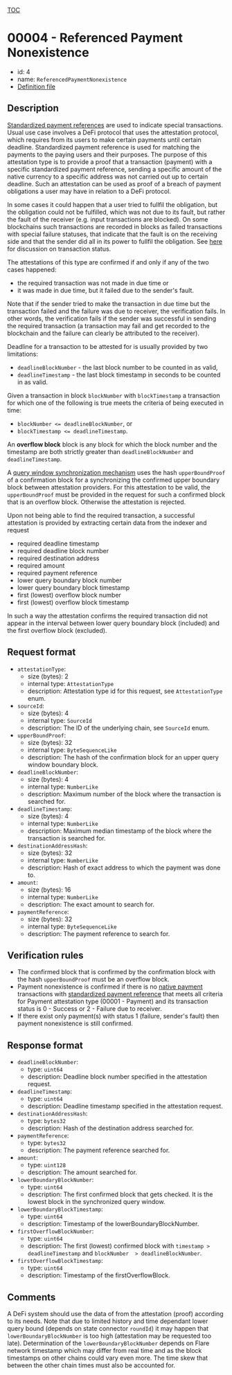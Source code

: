 [TOC](../README.md)

# 00004 - Referenced Payment Nonexistence

- id: 4
- name: `ReferencedPaymentNonexistence`  
- [Definition file](https://github.com/flare-foundation/attestation-client/blob/main/lib/verification/attestation-types/t-00004-referenced-payment-nonexistence.ts)

## Description

[Standardized payment references](https://github.com/flare-foundation/multi-chain-client/blob/main/docs/definitions/payment-reference.md) are used to indicate special transactions. Usual use case involves a DeFi protocol that uses the attestation protocol, which requires from its users to make certain payments until certain deadline. Standardized payment reference is used for matching the payments to the paying users and their purposes. The purpose of this attestation type is to provide a proof that a transaction (payment) with a specific standardized payment reference, sending a specific amount of the native currency to a specific address was not carried out up to certain deadline. Such an attestation can be used as proof of a breach of payment obligations a user may have in relation to a DeFi protocol.

In some cases it could happen that a user tried to fullfil the obligation, but the obligation could not be fulfilled, which was not due to its fault, but rather the fault of the receiver (e.g. input transactions are blocked). On some blockchains such transactions are recorded in blocks as failed transactions with special failure statuses, that indicate that the fault is on the receiving side and that the sender did all in its power to fullfil the obligation. See [here](https://github.com/flare-foundation/multi-chain-client/blob/main/docs/definitions/transaction-status.md) for discussion on transaction status.

The attestations of this type are confirmed if and only if any of the two cases happened:
- the required transaction was not made in due time or 
- it was made in due time, but it failed due to the sender's fault.

Note that if the sender tried to make the transaction in due time but the transaction failed and the failure was due to receiver, the verification fails. In other words, the verification fails if the sender was successful in sending the required transaction (a transaction may fail and get recorded to the blockchain and the failure can clearly be attributed to the receiver).


Deadline for a transaction to be attested for is usually provided by two limitations:
- `deadlineBlockNumber` - the last block number to be counted in as valid,
- `deadlineTimestamp` - the last block timestamp in seconds to be counted in as valid.

Given a transaction in block `blockNumber` with `blockTimestamp` a transaction for which one of the following is true meets the criteria of being executed in time:
- `blockNumber <= deadlineBlockNumber`, or
- `blockTimestamp <= deadlineTimestamp`.

An **overflow block** block is any block for which the block number and the timestamp are both strictly greater than `deadlineBlockNumber` and `deadlineTimestamp`. 

A [query window synchronization mechanism](../indexing/synchronized-query-window.md) uses the hash `upperBoundProof` of a confirmation block for a synchronizing the confirmed upper boundary block between attestation providers. For this attestation to be valid, the `upperBoundProof` must be provided in the request for such a confirmed block that is an overflow block. Otherwise the attestation is rejected.


Upon not being able to find the required transaction, a successful attestation is provided by extracting certain data from the indexer and request
- required deadline timestamp
- required deadline block number
- required destination address
- required amount
- required payment reference
- lower query boundary block number
- lower query boundary block timestamp
- first (lowest) overflow block number
- first (lowest) overflow block timestamp

In such a way the attestation confirms the required transaction did not appear in the interval between lower query boundary block (included) and the first overflow block (excluded). 
## Request format

- `attestationType`:
  - size (bytes): 2
  - internal type: `AttestationType`  
  - description: Attestation type id for this request, see `AttestationType` enum.
- `sourceId`:
  - size (bytes): 4
  - internal type: `SourceId`
  - description: The ID of the underlying chain, see `SourceId` enum.
- `upperBoundProof`:
  - size (bytes): 32
  - internal type: `ByteSequenceLike`
  - description: The hash of the confirmation block for an upper query window boundary block.
- `deadlineBlockNumber`:
  - size (bytes): 4
  - internal type: `NumberLike`
  - description: Maximum number of the block where the transaction is searched for.
- `deadlineTimestamp`:
  - size (bytes): 4
  - internal type: `NumberLike`
  - description: Maximum median timestamp of the block where the transaction is searched for.
- `destinationAddressHash`:
  - size (bytes): 32
  - internal type: `NumberLike`
  - description: Hash of exact address to which the payment was done to.
- `amount`:
  - size (bytes): 16
  - internal type: `NumberLike`
  - description: The exact amount to search for.
- `paymentReference`:
  - size (bytes): 32
  - internal type: `ByteSequenceLike`
  - description: The payment reference to search for.


## Verification rules

- The confirmed block that is confirmed by the confirmation block with the hash `upperBoundProof` must be an overflow block.
- Payment nonexistence is confirmed if there is no [native payment](https://github.com/flare-foundation/multi-chain-client/blob/main/docs/definitions/native-payment.md) transactions with [standardized payment reference](https://github.com/flare-foundation/multi-chain-client/blob/main/docs/definitions/payment-reference.md) that meets all criteria for Payment attestation type (00001 - Payment) and its transaction status is 0 - Success or 2 - Failure due to receiver. 
- If there exist only payment(s) with status 1 (failure, sender's fault) then payment nonexistence is still confirmed.

## Response format

- `deadlineBlockNumber`:
  - type: `uint64`
  - description: Deadline block number specified in the attestation request.
- `deadlineTimestamp`:
  - type: `uint64`
  - description: Deadline timestamp specified in the attestation request.
- `destinationAddressHash`:
  - type: `bytes32`
  - description: Hash of the destination address searched for.
- `paymentReference`:
  - type: `bytes32`
  - description: The payment reference searched for.
- `amount`:
  - type: `uint128`
  - description: The amount searched for.
- `lowerBoundaryBlockNumber`:
  - type: `uint64`
  - description: The first confirmed block that gets checked. It is the lowest block in the synchronized query window.  
- `lowerBoundaryBlockTimestamp`:
  - type: `uint64`
  - description: Timestamp of the lowerBoundaryBlockNumber.
- `firstOverflowBlockNumber`:
  - type: `uint64`
  - description: The first (lowest) confirmed block with `timestamp > deadlineTimestamp` and `blockNumber  > deadlineBlockNumber`. 
- `firstOverflowBlockTimestamp`:
  - type: `uint64`
  - description: Timestamp of the firstOverflowBlock.


## Comments

A DeFi system should use the data of from the attestation (proof) according to its needs. Note that due to limited history and time dependant lower query bound (depends on state connector `roundId`) it may happen that `lowerBoundaryBlockNumber` is too high (attestation may be requested too late). Determination of the `lowerBoundaryBlockNumber` depends on Flare network timestamp which may differ from real time and as the block timestamps on other chains could vary even more. The time skew that between the other chain times must also be accounted for.

